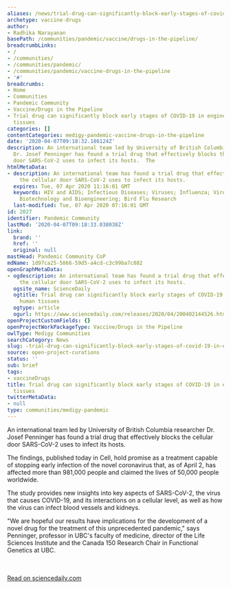```yaml
---
aliases: /news/trial-drug-can-significantly-block-early-stages-of-covid-19-in-engineered-human-tissues
archetype: vaccine-drugs
author:
- Radhika Narayanan
basePath: /communities/pandemic/vaccine/drugs-in-the-pipeline/
breadcrumbLinks:
- /
- /communities/
- /communities/pandemic/
- /communities/pandemic/vaccine-drugs-in-the-pipeline
- '#'
breadcrumbs:
- Home
- Communities
- Pandemic Community
- Vaccine/Drugs in the Pipeline
- Trial drug can significantly block early stages of COVID-19 in engineered human
  tissues
categories: []
contentCategories: medigy-pandemic-vaccine-drugs-in-the-pipeline
date: '2020-04-07T09:18:32.186124Z'
description: An international team led by University of British Columbia researcher
  Dr. Josef Penninger has found a trial drug that effectively blocks the cellular
  door SARS-CoV-2 uses to infect its hosts.  The
htmlMetaData:
- description: An international team has found a trial drug that effectively blocks
    the cellular door SARS-CoV-2 uses to infect its hosts.
  expires: Tue, 07 Apr 2020 11:16:01 GMT
  keywords: HIV and AIDS; Infectious Diseases; Viruses; Influenza; Virology; Biotechnology;
    Biotechnology and Bioengineering; Bird Flu Research
  last-modified: Tue, 07 Apr 2020 07:16:01 GMT
id: 2027
identifier: Pandemic Community
lastMod: '2020-04-07T09:18:33.038038Z'
link:
  brand: ''
  href: ''
  original: null
mastHead: Pandemic Community CoP
mdName: 1d97ca25-5866-59d5-a4cd-c3c99ba7c882
openGraphMetaData:
- ogdescription: An international team has found a trial drug that effectively blocks
    the cellular door SARS-CoV-2 uses to infect its hosts.
  ogsite_name: ScienceDaily
  ogtitle: Trial drug can significantly block early stages of COVID-19 in engineered
    human tissues
  ogtype: article
  ogurl: https://www.sciencedaily.com/releases/2020/04/200402144526.htm
openProjectCustomFields: {}
openProjectWorkPackageType: Vaccine/Drugs in the Pipeline
owlType: Medigy Communities
searchCategory: News
slug: -trial-drug-can-significantly-block-early-stages-of-covid-19-in-engineered-human-tissues
source: open-project-curations
status: ''
sub: brief
tags:
- vaccineDrugs
title: Trial drug can significantly block early stages of COVID-19 in engineered human
  tissues
twitterMetaData:
- null
type: communities/medigy-pandemic
---
```


An international team led by University of British Columbia researcher Dr. Josef Penninger has found a trial drug that effectively blocks the cellular door SARS-CoV-2 uses to infect its hosts.

The findings, published today in Cell, hold promise as a treatment capable of stopping early infection of the novel coronavirus that, as of April 2, has affected more than 981,000 people and claimed the lives of 50,000 people worldwide.

The study provides new insights into key aspects of SARS-CoV-2, the virus that causes COVID-19, and its interactions on a cellular level, as well as how the virus can infect blood vessels and kidneys.

"We are hopeful our results have implications for the development of a novel drug for the treatment of this unprecedented pandemic," says Penninger, professor in UBC's faculty of medicine, director of the Life Sciences Institute and the Canada 150 Research Chair in Functional Genetics at UBC.

<br><br><a target="_blank" href=https://www.sciencedaily.com/releases/2020/04/200402144526.htm>Read on sciencedaily.com</a>